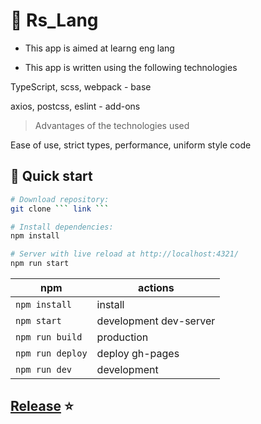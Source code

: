 # 🚀 Rs_Lang

* This app is aimed at learng eng lang


* This app is written using the following technologies

TypeScript, scss, webpack - base

axios, postcss, eslint - add-ons 

> Advantages of the technologies used

Ease of use, strict types, performance, uniform style code 

## 🏁 Quick start

```bash
# Download repository:
git clone ``` link ```

# Install dependencies:
npm install

# Server with live reload at http://localhost:4321/
npm run start
```

| npm              | actions                |
|------------------|------------------------|
| `npm install`    | install                |
| `npm start`  | development dev-server |
| `npm run build`  | production             |
| `npm run deploy` | deploy gh-pages        |
| `npm run dev`    | development            |


## [Release](https://cstrp.github.io/rslang/) ⭐️ 
